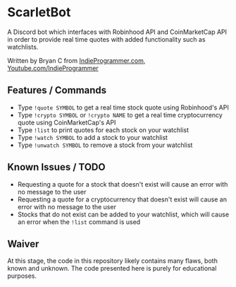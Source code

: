 # ScarletBot
A Discord bot which interfaces with Robinhood API and CoinMarketCap API in order to provide real time quotes with added functionality such as watchlists.

Written by Bryan C from [IndieProgrammer.com](http://indieprogrammer.com/), [Youtube.com/IndieProgrammer](https://www.youtube.com/user/IndieProgrammer)

## Features / Commands
- Type `!quote SYMBOL` to get a real time stock quote using Robinhood's API
- Type `!crypto SYMBOL` or `!crypto NAME` to get a real time cryptocurrency quote using CoinMarketCap's API
- Type `!list` to print quotes for each stock on your watchlist
- Type `!watch SYMBOL` to add a stock to your watchlist
- Type `!unwatch SYMBOL` to remove a stock from your watchlist

## Known Issues / TODO
- Requesting a quote for a stock that doesn't exist will cause an error with no message to the user
- Requesting a quote for a cryptocurrency that doesn't exist will cause an error with no message to the user
- Stocks that do not exist can be added to your watchlist, which will cause an error when the `!list` command is used

## Waiver
At this stage, the code in this repository likely contains many flaws, both known and unknown.  The code presented here is purely for educational purposes.
